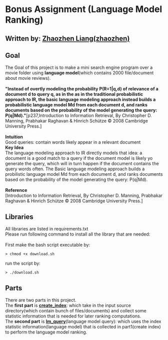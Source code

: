 # Bonus Assignment (Language Model Ranking)
## Written by: [Zhaozhen Liang(zhaozhen)](https://github.com/ExploreNcrack)
## Goal
The Goal of this project is to make a mini search engine program over a movie folder using **language model**(which contains 2000 file/document about movie reviews).
</br></br>**"Instead of overtly modeling the probability P(R=1|q,d) of relevance of a document d to query q, as in the as in the traditional probabilistic approach to IR, the basic language modeling approach instead builds a probabilistic language model Md from each document d, and ranks documents based on the probability of the model generating the query: P(q|Md)."**[p237,Introduction to Information Retrieval, By Christopher D. Manning, Prabhakar Raghavan & Hinrich Schütze © 2008 Cambridge University Press.]
</br></br>**Intuition**
</br>Good queries: contain words likely appear in a relevant document
</br>**Key Idea**
</br>The language modeling approach to IR directly models that idea: a document is a good match to a query if the document model is likely yo generate the query, which will in turn happen if the document contains the query words often.
The Basic language modeling approach builds a probilistic language model Md from each document d, and ranks documents based on the probability of the model generating the query: P(q|Md). 
</br>
</br>**Reference**
</br>[Introduction to Information Retrieval, By Christopher D. Manning, Prabhakar Raghavan & Hinrich Schütze © 2008 Cambridge University Press.]

## Libraries
All libraries are listed in requirements.txt
<br>Please run following command to install all the library that are needed: 
</br></br>First make the bash script executable by:
```
> chmod +x download.sh 
```
run the script by:
```
> ./download.sh
```
## Parts
There are two parts in this project.
</br>The **first part** is [**create_index**](https://github.com/UAlberta-CMPUT397-W19/cmput397-w19-bonus-ExploreNcrack/tree/master/create_index): which take in the input source directory(which contain bunch of files/documents) and collect some statistic information that is needed for later ranking computations.
</br>The **second part** is [**lm_query**](https://github.com/UAlberta-CMPUT397-W19/cmput397-w19-bonus-ExploreNcrack/tree/master/lm_query)(language model query): which uses the index statistic information(language model) that is collected in part1(create index) to perform the language model ranking.
